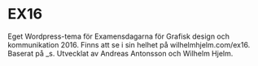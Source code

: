 # EX16
Eget Wordpress-tema för Examensdagarna för Grafisk design och kommunikation 2016. Finns att se i sin helhet på wilhelmhjelm.com/ex16.
Baserat på _s. Utvecklat av Andreas Antonsson och Wilhelm Hjelm.
